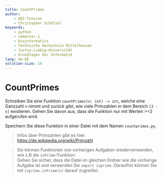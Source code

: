 ```yaml
---
title: CountPrimes
author:
    - GDI-Tutoren
    - Christopher Schölzel
keywords:
    - python
    - semester-1
    - bioinformatics
    - Technische Hochschule Mittelhessen
    - Justus-Liebig-Universität
    - Grundlagen der Informatik
lang: de-DE
solution-size: 14
---
```


# CountPrimes

Schreiben Sie eine Funktion `countPrimes(n: int) -> int`, welche eine Ganzzahl `n` nimmt und zurück gibt, wie viele Primzahlen in dem Bereich `[2 - n]` existieren. Gehen Sie davon aus, dass die Funktion nur mit Werten >=2 aufgerufen wird.

Speichern Sie diese Funktion in einer Datei mit dem Namen `countprimes.py`.

> Infos über Primzahlen gibt es hier: https://de.wikipedia.org/wiki/Primzahl 

> Sie können Funktionen von vorherigen Aufgaben wiederverwenden, wie z.B die `isPrime`-Funktion:\
> Gehen Sie sicher, dass die Datei im gleichen Ordner wie die vorherige Aufgabe ist und verwenden Sie `import isprime`.
> Daraufhin können Sie mit `isprime.isPrime(n)` darauf zugreifen.
